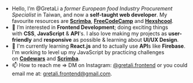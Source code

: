 - Hello, I’m @GretaLi a *former European food Industry Procurement Specialist* in Taiwan, and now a **self-taught web developer**. My favourite resources are **[Scrimba](https://scrimba.com/)**, **[FreeCodeCamp](https://www.freecodecamp.org/)** and  [**Hexshcool**](https://www.hexschool.com/).
- 👀 I’m interested in **Frontend Development**; doing exciting things with **CSS**, **JavaScript** & **API**'s. I also love making my projects as **user-friendly** and **responsive** as possible & learning about **UI/UX Design**.
- 🌱 I'm currently learning **React.js** and to actually use **API**s like **Firebase**. I'm working to level up my JavaScript by practicing challenges on **[Codewars](https://www.codewars.com/)** and **[Scrimba](https://scrimba.com/)**.
- 📫 How to reach me => DM on Instagram: [@gretali.frontend](https://www.instagram.com/gretali.frontend/) or you could email me at: [gretali.frontend@gmail.com](mailto:gretali.frontend@gmail.com).
